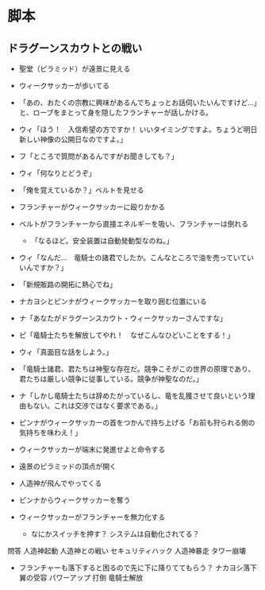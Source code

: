 # 脚本

## ドラグーンスカウトとの戦い
* 聖堂（ピラミッド）が遠景に見える
* ウィークサッカーが歩いてる
* 「あの、おたくの宗教に興味があるんでちょっとお話伺いたいんですけど…」と、ローブをまとって身を隠したフランチャーが話しかける。
* ウィ「ほう！　入信希望の方ですか！ いいタイミングですよ。ちょうど明日新しい神像の公開日なのですよ。」
* フ「ところで質問があるんですがお聞きしても？」
* ウィ「何なりとどうぞ」
* 「俺を覚えているか？」ベルトを見せる
* フランチャーがウィークサッカーに殴りかかる
* ベルトがフランチャーから直接エネルギーを吸い、フランチャーは倒れる
  * 「なるほど。安全装置は自動発動型なのね。」
* ウィ「なんだ…　竜騎士の諸君でしたか。こんなところで油を売っていていいんですか？」
* 「新規販路の開拓に熱心でね」
* ナカヨシとピンナがウィークサッカーを取り囲む位置にいる
* ナ「あなたがドラグーンスカウト・ウィークサッカーさんですな」
* ピ「竜騎士たちを解放してやれ！　なぜこんなひどいことをする！」
* ウィ「真面目な話をしよう。」
* 「竜騎士諸君、君たちは神聖な存在だ。競争こそがこの世界の原理であり、君たちは厳しい競争に従事している。競争が神聖なのだ。」
* ナ「しかし竜騎士たちは辞めたがっているし、竜を乱獲させて良いという理由もない。これは交渉ではなく要求である。」
* ピンナがウィークサッカーの首をつかんで持ち上げる「お前も狩られる側の気持ちを味わえ！」
* ウィークサッカーが端末に発進せよと命令する
* 遠景のピラミッドの頂点が開く
* 人造神が飛んでやってくる
* ピンナからウィークサッカーを奪う




* ウィークサッカーがフランチャーを無力化する
  * なにかスイッチを押す？ システムは自動化されてる？


問答
人造神起動
人造神との戦い
セキュリティハック
人造神暴走
タワー崩壊
  * フランチャーも落下すると困るので先に下に降りててもらう？
ナカヨシ落下
翼の受容
パワーアップ
打倒
竜騎士解放
